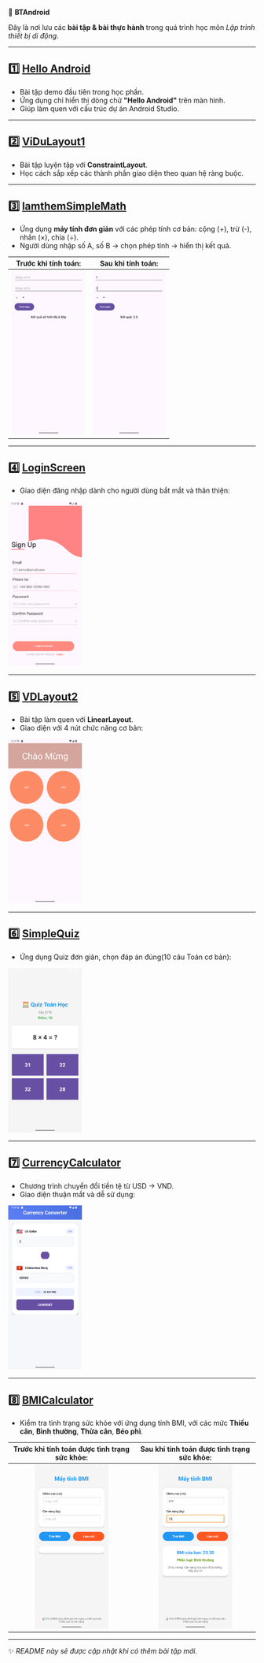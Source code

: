 📒 **BTAndroid**

Đây là nơi lưu các **bài tập & bài thực hành** trong quá trình học môn *Lập trình thiết bị di động*.

---

## 1️⃣ [**Hello Android**](https://github.com/Mellow2512/BTAndroid/tree/main/HelloAndroid)

* Bài tập demo đầu tiên trong học phần.
* Ứng dụng chỉ hiển thị dòng chữ **"Hello Android"** trên màn hình.
* Giúp làm quen với cấu trúc dự án Android Studio.

---

## 2️⃣ [**ViDuLayout1**](https://github.com/Mellow2512/BTAndroid/tree/main/VDLayout1)

* Bài tập luyện tập với **ConstraintLayout**.
* Học cách sắp xếp các thành phần giao diện theo quan hệ ràng buộc.

---

## 3️⃣ [**lamthemSimpleMath**](https://github.com/Mellow2512/BTAndroid/tree/main/lamthemSimpleMath)

* Ứng dụng **máy tính đơn giản** với các phép tính cơ bản: cộng (+), trừ (-), nhân (×), chia (÷).
* Người dùng nhập số A, số B → chọn phép tính → hiển thị kết quả.

|   Trước khi tính toán:                                           |   Sau khi tính toán:                                             |
|:----------------------------------------------------------------:|:----------------------------------------------------------------:|
| <img src="./Image/Screenshot_20251001_072853.png" width="150px"/>| <img src="./Image/Screenshot_20251001_072901.png" width="150px"/>|

---

## 4️⃣ [**LoginScreen**](https://github.com/Mellow2512/BTAndroid/tree/main/LoginScreen)

* Giao diện đăng nhập dành cho người dùng bắt mắt và thân thiện:

<img src="./Image/Screenshot_20251001_010515.png" width="150px"/>

---

## 5️⃣ [**VDLayout2**](https://github.com/Mellow2512/BTAndroid/tree/main/VDLayout2)

* Bài tập làm quen với **LinearLayout**.
* Giao diện với 4 nút chức năng cơ bản:

<img src="./Image/Screenshot_20251001_082414.png" width="150px"/>

---

## 6️⃣ [**SimpleQuiz**](https://github.com/Mellow2512/BTAndroid/tree/main/SimpleQuiz)

* Ứng dụng Quiz đơn giản, chọn đáp án đúng(10 câu Toán cơ bản):

<img src="./Image/Screenshot_20251015_075712.png" width="150px"/>

---

## 7️⃣ [**CurrencyCalculator**](https://github.com/Mellow2512/BTAndroid/tree/main/CurrencyConverter)

* Chương trình chuyển đổi tiền tệ từ USD -> VND.
* Giao diện thuận mắt và dễ sử dụng:

<img src="./Image/Screenshot_20251015_075928.png" width="150px"/>

---

## 8️⃣ [**BMICalculator**](https://github.com/Mellow2512/BTAndroid/tree/main/BMICalculator)

* Kiểm tra tình trạng sức khỏe với ứng dụng tính BMI, với các mức **Thiếu cân**, **Bình thường**, **Thừa cân**, **Béo phì**.

|   Trước khi tính toán được tình trạng sức khỏe:                  |   Sau khi tính toán được tình trạng sức khỏe:                    |
|:----------------------------------------------------------------:|:----------------------------------------------------------------:|
| <img src="./Image/Screenshot_20251015_091246.png" width="150px"/>| <img src="./Image/Screenshot_20251015_091314.png" width="150px"/>|

---

✨ *README này sẽ được cập nhật khi có thêm bài tập mới.*
